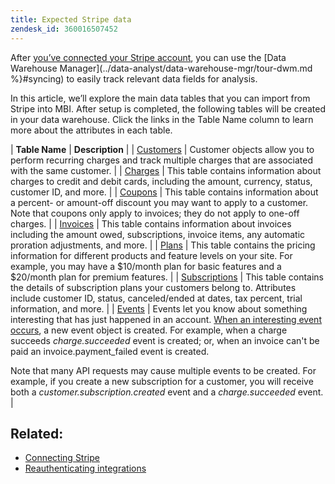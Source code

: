 ```yaml
---
title: Expected Stripe data
zendesk_id: 360016507452
---
```


After [you’ve connected your Stripe account](../data-analyst/importing-data/integrations/stripe.md), you can use the [Data Warehouse Manager](../data-analyst/data-warehouse-mgr/tour-dwm.md %}#syncing) to easily track relevant data fields for analysis.

In this article, we’ll explore the main data tables that you can import from Stripe into MBI. After setup is completed, the following tables will be created in your data warehouse. Click the links in the Table Name column to learn more about the attributes in each table.

| **Table Name** | **Description** |
| [Customers](https://stripe.com/docs/api/curl#customer_object) | Customer objects allow you to perform recurring charges and track multiple charges that are associated with the same customer. |
| [Charges](https://stripe.com/docs/api/curl#charge_object) | This table contains information about charges to credit and debit cards, including the amount, currency, status, customer ID, and more. |
| [Coupons](https://stripe.com/docs/api/curl#coupon_object) | This table contains information about a percent- or amount-off discount you may want to apply to a customer. Note that coupons only apply to invoices; they do not apply to one-off charges. |
| [Invoices](https://stripe.com/docs/api/curl#invoice_object) | This table contains information about invoices including the amount owed, subscriptions, invoice items, any automatic proration adjustments, and more. |
| [Plans](https://stripe.com/docs/api/curl#plan_object) | This table contains the pricing information for different products and feature levels on your site. For example, you may have a $10/month plan for basic features and a $20/month plan for premium features. |
| [Subscriptions](https://stripe.com/docs/api/curl#subscription_object) | This table contains the details of subscription plans your customers belong to. Attributes include customer ID, status, canceled/ended at dates, tax percent, trial information, and more. |
| [Events](https://stripe.com/docs/api/curl#event_object) | Events let you know about something interesting that has just happened in an account. [When an interesting event occurs](https://stripe.com/docs/api/curl#event_types), a new event object is created. For example, when a charge succeeds <em>charge.succeeded</em> event is created; or, when an invoice can't be paid an invoice.payment\_failed event is created.

Note that many API requests may cause multiple events to be created. For example, if you create a new subscription for a customer, you will receive both a <em>customer.subscription.created</em> event and a *charge.succeeded* event. |

## Related:

* [Connecting Stripe](../data-analyst/importing-data/integrations/stripe.md)
* [Reauthenticating integrations](https://support.magento.com/hc/en-us/articles/360016733151)
